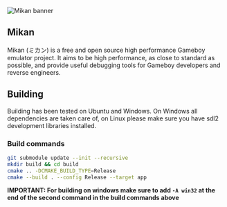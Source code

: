 ![Mikan banner](https://raw.githubusercontent.com/Riku32/mikan/master/assets/banner.png)

## Mikan
Mikan (ミカン) is a free and open source high performance Gameboy emulator project. It aims to be high performance, as close to standard as possible, and provide useful debugging tools for Gameboy developers and reverse engineers.

## Building
Building has been tested on Ubuntu and Windows. On Windows all dependencies are taken care of, on Linux please make sure you have sdl2 development libraries installed.

### Build commands
```bash
git submodule update --init --recursive
mkdir build && cd build
cmake .. -DCMAKE_BUILD_TYPE=Release
cmake --build . --config Release --target app
```
**IMPORTANT: For building on windows make sure to add `-A win32` at the end of the second command in the build commands above**